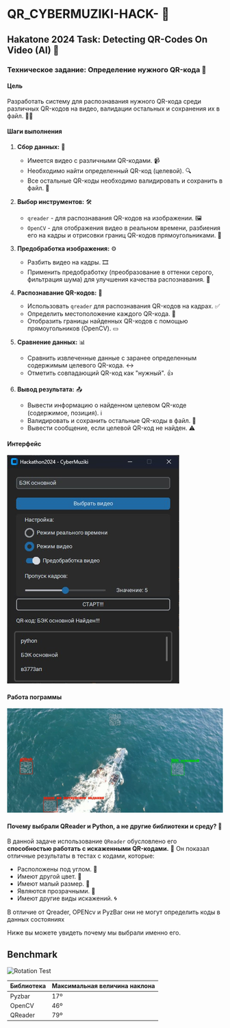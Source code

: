# QR_CYBERMUZIKI-HACK- 🚀

## Hakatone 2024 Task: Detecting QR-Codes On Video (AI) 🤖

### Техническое задание: Определение нужного QR-кода 🎯

#### Цель

Разработать систему для распознавания нужного QR-кода среди различных QR-кодов на видео, валидации остальных и сохранения их в файл. 🕵️‍♀️

#### Шаги выполнения

1.  **Сбор данных:** 📁
    *   Имеется видео с различными QR-кодами. 📹
    *   Необходимо найти определенный QR-код (целевой). 🔍
    *   Все остальные QR-коды необходимо валидировать и сохранить в файл. 📝

2.  **Выбор инструментов:** 🛠️
    *   `qreader` - для распознавания QR-кодов на изображении. 🖼️
    *   `OpenCV` - для отображения видео в реальном времени, разбиения его на кадры и отрисовки границ QR-кодов прямоугольниками. 📐

3.  **Предобработка изображения:** ⚙️
    *   Разбить видео на кадры. 🎞️
    *   Применить предобработку (преобразование в оттенки серого, фильтрация шума) для улучшения качества распознавания. 🎨

4.  **Распознавание QR-кодов:** 👀
    *   Использовать `qreader` для распознавания QR-кодов на кадрах. ✅
    *   Определить местоположение каждого QR-кода. 📍
    *   Отобразить границы найденных QR-кодов с помощью прямоугольников (OpenCV). ▭

5.  **Сравнение данных:** 📊
    *   Сравнить извлеченные данные с заранее определенным содержимым целевого QR-кода. ↔️
    *   Отметить совпадающий QR-код как "нужный". 👍

6.  **Вывод результата:** 📤
    *   Вывести информацию о найденном целевом QR-коде (содержимое, позиция). ℹ️
    *   Валидировать и сохранить остальные QR-коды в файл. 💾
    *   Вывести сообщение, если целевой QR-код не найден. ⚠️
#### Интерфейс 
![Интерфейс](materials/video2.jpg)
#### Работа пограммы 
![Работа пограммы](materials/video1.jpg)

#### Почему выбрали QReader и Python, а не другие библиотеки и среду? 🤔

В данной задаче использование `QReader` обусловлено его **способностью работать с искаженными QR-кодами.** 💪 Он показал отличные результаты в тестах с кодами, которые:

*   Расположены под углом. 📐
*   Имеют другой цвет. 🌈
*   Имеют малый размер. 🤏
*   Являются прозрачными. 👻
*   Имеют другие виды искажений. 🌀


В отличие от Qreader, OPENcv и PyzBar они не могут определить коды в данных состояниях

Ниже вы можете увидеть почему мы выбрали именно его.

## Benchmark

<div>
<img alt="Rotation Test" title="Rotation Test" src="https://raw.githubusercontent.com/Eric-Canas/QReader/main/documentation/benchmark/rotation_benchmark.gif" width="40%" align="left">

&nbsp; &nbsp; &nbsp; &nbsp; &nbsp; &nbsp; &nbsp; &nbsp; &nbsp; &nbsp; &nbsp; &nbsp; &nbsp; &nbsp; &nbsp;  
<div align="center">
  
| Библиотека  | Максимальная величина наклона  |
|-------------|-----------------------|
|    Pyzbar   |           17º         |
|    OpenCV   |           46º         |
|    QReader  |           79º         |
  
</div>
</div>











